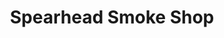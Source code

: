---
title: "Spearhead Smoke Shop"
url: /fort-william-first-natio/spearhead-smoke-shop/
shop: shop
---